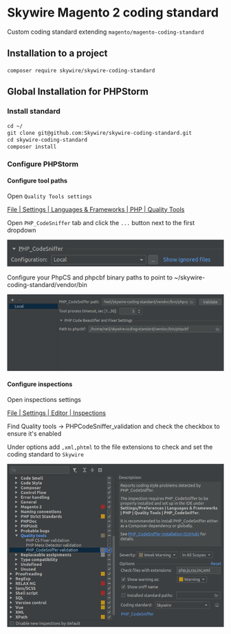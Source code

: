# Skywire Magento 2 coding standard

Custom coding standard extending `magento/magento-coding-standard`

## Installation to a project

`composer require skywire/skywire-coding-standard`

## Global Installation for PHPStorm

### Install standard

```
cd ~/
git clone git@github.com:Skywire/skywire-coding-standard.git
cd skywire-coding-standard
composer install
```

### Configure PHPStorm

#### Configure tool paths

Open `Quality Tools settings`

[File | Settings | Languages & Frameworks | PHP | Quality Tools](jetbrains://PhpStorm/settings?name=Languages+%26+Frameworks--PHP--Quality+Tools)

Open `PHP_CodeSniffer` tab and click the `...` button next to the first dropdown

![](.README/quality_tools.png)

Configure your PhpCS and phpcbf binary paths to point to ~/skywire-coding-standard/vendor/bin

![](.README/phpcs_bin_config.png)

#### Configure inspections

Open inspections settings

[File | Settings | Editor | Inspections](jetbrains://PhpStorm/settings?name=Editor--Inspections)

Find Quality tools -> PHPCodeSniffer_validation and check the checkbox to ensure it's enabled

Under options add `,xml,phtml`  to the file extensions to check and set the coding standard to `Skywire`

![](.README/standard_config.png)
